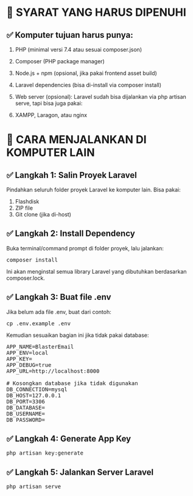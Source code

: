 # 🧰 SYARAT YANG HARUS DIPENUHI
## ✅ Komputer tujuan harus punya:

1. PHP (minimal versi 7.4 atau sesuai composer.json)

2. Composer (PHP package manager)

3. Node.js + npm (opsional, jika pakai frontend asset build)

4. Laravel dependencies (bisa di-install via composer install)

5. Web server (opsional): Laravel sudah bisa dijalankan via php artisan serve, tapi bisa juga pakai:

6. XAMPP, Laragon, atau nginx

# 🔀 CARA MENJALANKAN DI KOMPUTER LAIN
## ✅ Langkah 1: Salin Proyek Laravel
Pindahkan seluruh folder proyek Laravel ke komputer lain. Bisa pakai:

1. Flashdisk
2. ZIP file
3. Git clone (jika di-host)

## ✅ Langkah 2: Install Dependency
Buka terminal/command prompt di folder proyek, lalu jalankan:

<pre>composer install</pre>
Ini akan menginstal semua library Laravel yang dibutuhkan berdasarkan composer.lock.

## ✅ Langkah 3: Buat file .env
Jika belum ada file .env, buat dari contoh:

<pre>cp .env.example .env</pre>
Kemudian sesuaikan bagian ini jika tidak pakai database:

<pre>
APP_NAME=BlasterEmail
APP_ENV=local
APP_KEY=
APP_DEBUG=true
APP_URL=http://localhost:8000

# Kosongkan database jika tidak digunakan
DB_CONNECTION=mysql
DB_HOST=127.0.0.1
DB_PORT=3306
DB_DATABASE=
DB_USERNAME=
DB_PASSWORD=
</pre>
## ✅ Langkah 4: Generate App Key
<pre>php artisan key:generate</pre>

## ✅ Langkah 5: Jalankan Server Laravel

<pre>php artisan serve</pre>
